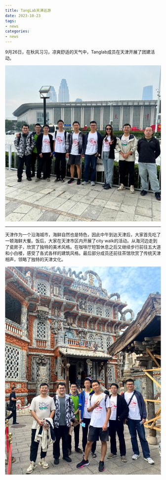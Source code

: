 ```yaml
---
title: TangLab天津巡游
date: 2023-10-23
tags:
- news
categories:
- news
---
```



9月26日，在秋风习习，凉爽舒适的天气中，Tanglab成员在天津开展了团建活动。

![Tanglab成员到达天津站](https://raw.githubusercontent.com/DF-Master/tanglabpicbed/main/2023/202310/202310TJ/202310TJ00.jpg)


---
<!--more-->

天津作为一个沿海城市，海鲜自然也是特色，因此中午到达天津后，大家首先吃了一顿海鲜大餐。饭后，大家在天津市区内开展了city walk的活动。从海河边走到了瓷房子，欣赏了独特的美术风格。在咖啡厅短暂休息之后又继续步行前往五大道和小白楼，感受了各式各样的建筑风格。最后部分成员还前往茶馆欣赏了传统天津相声，领略了独特的天津文化。

![Tanglab成员在瓷房子](https://raw.githubusercontent.com/DF-Master/tanglabpicbed/main/2023/202310/202310TJ/202310TJ01.jpg)
